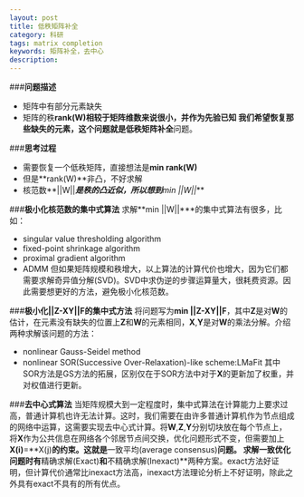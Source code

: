 ```yaml
---
layout: post
title: 低秩矩阵补全
category: 科研
tags: matrix completion
keywords: 矩阵补全，去中心
description: 
---
```


###**问题描述** 
- 矩阵中有部分元素缺失
- 矩阵的秩**rank(W)**相较于矩阵维数来说很小，并作为先验已知
我们希望恢复那些缺失的元素，这个问题就是**低秩矩阵补全**问题。

###**思考过程**
- 需要恢复一个低秩矩阵，直接想法是**min rank(W)**
- 但是**rank(W)**非凸，不好求解
- 核范数**||W||***是秩的凸近似，所以想到**min ||W||***

###**极小化核范数的集中式算法**
求解**min ||W||***的集中式算法有很多，比如：
- singular value thresholding algorithm
- fixed-point shrinkage algorithm
- proximal gradient algorithm
- ADMM
但如果矩阵规模和秩增大，以上算法的计算代价也增大，因为它们都需要求解奇异值分解(SVD)。SVD中求伪逆的步骤运算量大，很耗费资源。因此需要想更好的方法，避免极小化核范数。

###**极小化||Z-XY||F的集中式方法**
将问题写为**min ||Z-XY||F**，其中**Z**是对**W**的估计，在元素没有缺失的位置上**Z**和**W**的元素相同，**X**,**Y**是对**W**的乘法分解。介绍两种求解该问题的方法：
- nonlinear Gauss-Seidel method
- nonlinear SOR(Successive Over-Relaxation)-like scheme:LMaFit
其中SOR方法是GS方法的拓展，区别仅在于SOR方法中对于**X**的更新加了权重，并对权值进行更新。

###**去中心式算法**
当矩阵规模大到一定程度时，集中式算法在计算能力上要求过高，普通计算机也许无法计算。这时，我们需要在由许多普通计算机作为节点组成的网络中运算，这需要实现去中心式计算。将**W**,**Z**,**Y**分别切块放在每个节点上，将**X**作为公共信息在网络各个邻居节点间交换，优化问题形式不变，但需要加上**X(i)**=**X(j)**的约束。这就是**一致平均(average consensus)**问题。
求解一致优化问题时有**精确求解(Exact)**和**不精确求解(Inexact)**两种方案。exact方法好证明，但计算代价通常比inexact方法高，inexact方法理论分析上不好证明，除此之外具有exact不具有的所有优点。


